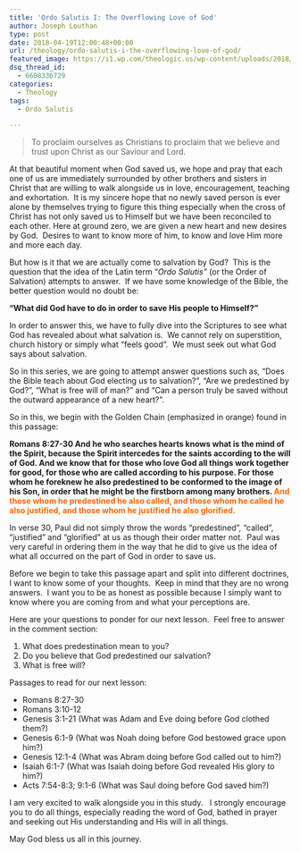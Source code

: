 ```yaml
---
title: 'Ordo Salutis I: The Overflowing Love of God'
author: Joseph Louthan
type: post
date: 2018-04-19T12:00:48+00:00
url: /theology/ordo-salutis-i-the-overflowing-love-of-god/
featured_image: https://i1.wp.com/theologic.us/wp-content/uploads/2018/04/Outtake_WinePour2.jpg?resize=825%2C510
dsq_thread_id:
  - 6608336729
categories:
  - Theology
tags:
  - Ordo Salutis

---
```

> <p class="p1">
>   <span class="s1">To proclaim ourselves as Christians to proclaim that we believe and trust upon Christ as our Saviour and Lord. </span>
> </p>

<p class="p1">
  <span class="s1">At that beautiful moment when God saved us, we hope and pray that each one of us are immediately surrounded by other brothers and sisters in Christ that are willing to walk alongside us in love, encouragement, teaching and exhortation.  It is my sincere hope that no newly saved person is ever alone by themselves trying to figure this thing especially when the cross of Christ has not only saved us to Himself but we have been reconciled to each other. Here at ground zero, we are given a new heart and new desires by God.  Desires to want to know more of him, to know and love Him more and more each day. </span>
</p>

<p class="p1">
  <span class="s1">But how is it that we are actually come to salvation by God?  This is the question that the idea of the Latin term &#8220;<em>Ordo Salutis&#8221;</em> (or the Order of Salvation) attempts to answer.  If we have some knowledge of the Bible, the better question would no doubt be: </span>
</p>

<p class="p2">
  <span class="s1"><b>&#8220;What did God have to do in order to save His people to Himself?&#8221; </b></span>
</p>

<p class="p1">
  <span class="s1">In order to answer this, we have to fully dive into the Scriptures to see what God has revealed about what salvation is.  We cannot rely on superstition, church history or simply what &#8220;feels good&#8221;.  We must seek out what God says about salvation. </span>
</p>

<p class="p1">
  <span class="s1">So in this series, we are going to attempt answer questions such as, &#8220;Does the Bible teach about God electing us to salvation?&#8221;, &#8220;Are we predestined by God?&#8221;, &#8220;What is free will of man?&#8221; and &#8220;Can a person truly be saved without the outward appearance of a new heart?&#8221;. </span>
</p>

<p class="p1">
  <span class="s1">So in this, we begin with the Golden Chain (emphasized in orange) found in this passage: </span>
</p>

<p class="p1">
  <span class="s1"><b>Romans 8:27-30 And he who searches hearts knows what is the mind of the Spirit, because the Spirit intercedes for the saints according to the will of God. And we know that for those who love God all things work together for good, for those who are called according to his purpose. For those whom he foreknew he also predestined to be conformed to the image of his Son, in order that he might be the firstborn among many brothers. <span style="color: #ff6600;">And those whom he predestined he also called, and those whom he called he also justified, and those whom he justified he also glorified.</span></b></span>
</p>

<p class="p1">
  <span class="s1">In verse 30, Paul did not simply throw the words &#8220;predestined&#8221;, &#8220;called&#8221;, &#8220;justified&#8221; and &#8220;glorified&#8221; at us as though their order matter not.  Paul was very careful in ordering them in the way that he did to give us the idea of what all occurred on the part of God in order to save us.  </span>
</p>

<p class="p1">
  <span class="s1">Before we begin to take this passage apart and split into different doctrines, I want to know some of your thoughts.  Keep in mind that they are no wrong answers.  I want you to be as honest as possible because I simply want to know where you are coming from and what your perceptions are. </span>
</p>

<p class="p1">
  <span class="s1">Here are your questions to ponder for our next lesson.  Feel free to answer in the comment section: </span>
</p>

<ol class="ol1">
  <li class="li1">
    <span class="s1">What does predestination mean to you?</span>
  </li>
  <li class="li1">
    <span class="s1">Do you believe that God predestined our salvation?</span>
  </li>
  <li class="li1">
    <span class="s1">What is free will?</span>
  </li>
</ol>

<p class="p1">
  <span class="s1">Passages to read for our next lesson: </span>
</p>

<ul class="ul1">
  <li class="li1">
    <span class="s1">Romans 8:27-30</span>
  </li>
  <li class="li1">
    <span class="s1">Romans 3:10-12</span>
  </li>
  <li class="li1">
    <span class="s1">Genesis 3:1-21 (What was Adam and Eve doing before God clothed them?)</span>
  </li>
  <li class="li1">
    <span class="s1">Genesis 6:1-9 (What was Noah doing before God bestowed grace upon him?)</span>
  </li>
  <li class="li1">
    <span class="s1">Genesis 12:1-4 (What was Abram doing before God called out to him?)</span>
  </li>
  <li class="li1">
    <span class="s1">Isaiah 6:1-7 (What was Isaiah doing before God revealed His glory to him?)</span>
  </li>
  <li class="li1">
    <span class="s1">Acts 7:54-8:3; 9:1-6 (What was Saul doing before God saved him?)</span>
  </li>
</ul>

<p class="p1">
  <span class="s1">I am very excited to walk alongside you in this study.   I strongly encourage you to do all things, especially reading the word of God, bathed in prayer and seeking out His understanding and His will in all things. </span>
</p>

<p class="p1">
  <span class="s1">May God bless us all in this journey. </span>
</p>